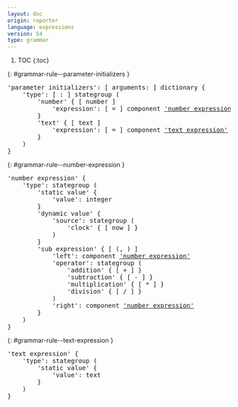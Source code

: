 ```yaml
---
layout: doc
origin: reporter
language: expressions
version: 54
type: grammar
---
```


1. TOC
{:toc}


{: #grammar-rule--parameter-initializers }
<div class="language-js highlighter-rouge">
<div class="highlight">
<pre class="highlight language-js code-custom">
'<span class="token string">parameter initializers</span>': [ <span class="token operator">arguments:</span> ] dictionary {
	'<span class="token string">type</span>': [ <span class="token operator">:</span> ] stategroup (
		'<span class="token string">number</span>' { [ <span class="token operator">number</span> ]
			'<span class="token string">expression</span>': [ <span class="token operator">=</span> ] component <a href="#grammar-rule--number-expression">'number expression'</a>
		}
		'<span class="token string">text</span>' { [ <span class="token operator">text</span> ]
			'<span class="token string">expression</span>': [ <span class="token operator">=</span> ] component <a href="#grammar-rule--text-expression">'text expression'</a>
		}
	)
}
</pre>
</div>
</div>

{: #grammar-rule--number-expression }
<div class="language-js highlighter-rouge">
<div class="highlight">
<pre class="highlight language-js code-custom">
'<span class="token string">number expression</span>' {
	'<span class="token string">type</span>': stategroup (
		'<span class="token string">static value</span>' {
			'<span class="token string">value</span>': integer
		}
		'<span class="token string">dynamic value</span>' {
			'<span class="token string">source</span>': stategroup (
				'<span class="token string">clock</span>' { [ <span class="token operator">now</span> ] }
			)
		}
		'<span class="token string">sub expression</span>' { [ <span class="token operator">(</span>, <span class="token operator">)</span> ]
			'<span class="token string">left</span>': component <a href="#grammar-rule--number-expression">'number expression'</a>
			'<span class="token string">operator</span>': stategroup (
				'<span class="token string">addition</span>' { [ <span class="token operator">+</span> ] }
				'<span class="token string">subtraction</span>' { [ <span class="token operator">-</span> ] }
				'<span class="token string">multiplication</span>' { [ <span class="token operator">*</span> ] }
				'<span class="token string">division</span>' { [ <span class="token operator">/</span> ] }
			)
			'<span class="token string">right</span>': component <a href="#grammar-rule--number-expression">'number expression'</a>
		}
	)
}
</pre>
</div>
</div>

{: #grammar-rule--text-expression }
<div class="language-js highlighter-rouge">
<div class="highlight">
<pre class="highlight language-js code-custom">
'<span class="token string">text expression</span>' {
	'<span class="token string">type</span>': stategroup (
		'<span class="token string">static value</span>' {
			'<span class="token string">value</span>': text
		}
	)
}
</pre>
</div>
</div>
